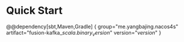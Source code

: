 # Quick Start

@@dependency[sbt,Maven,Gradle] {
  group="me.yangbajing.nacos4s"
  artifact="fusion-kafka_$scala.binary_version$"
  version="$version$"
}

